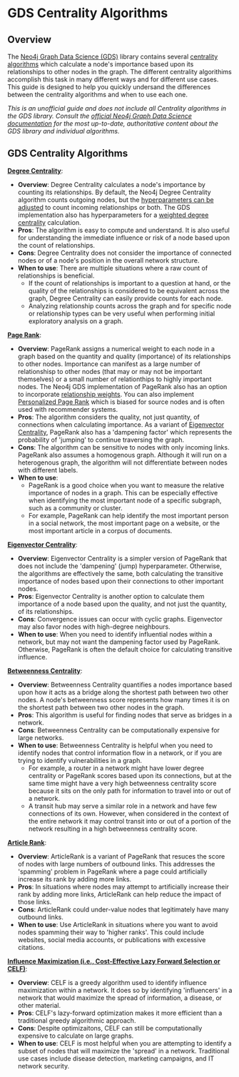 # GDS Centrality Algorithms

## Overview
The [Neo4j Graph Data Science (GDS)](https://neo4j.com/docs/graph-data-science/current/) library contains several [centrality algorithms](https://neo4j.com/docs/graph-data-science/current/algorithms/centrality/) which calculate a node's importance based upon its relationships to other nodes in the graph. The different centrality algorithims accomplish this task in many different ways and for different use cases. This guide is designed to help you quickly undersand the differences between the centrality algorithms and when to use each one. 

*This is an unofficial guide and does not include all Centrality algorithms in the GDS library. Consult the [official Neo4j Graph Data Science documentation](https://neo4j.com/docs/graph-data-science/current/) for the most up-to-date, authoritative content about the GDS library and individual algorithms.*

## GDS Centrality Algorithms
**[Degree Centrality](https://neo4j.com/docs/graph-data-science/current/algorithms/degree-centrality/)**:
   - **Overview**: Degree Centrality calculates a node's importance by counting its relationships. By default, the Neo4j Degree Centrality algorithm counts outgoing nodes, but the [hyperparameters can be adjusted](https://neo4j.com/docs/graph-data-science/current/algorithms/degree-centrality/#algorithms-degree-centrality-orientation-example) to count incoming relationships or both. The GDS implementation also has hyperparameters for a [weighted degree centrality](https://neo4j.com/docs/graph-data-science/current/algorithms/degree-centrality/#algorithms-degree-centrality-weighted-example) calculation.
   - **Pros**: The algorithm is easy to compute and understand. It is also useful for understanding the immediate influence or risk of a node based upon the count of relationships.
   - **Cons**: Degree Centrality does not consider the importance of connected nodes or of a node's position in the overall network structure.
   - **When to use**: There are multiple situations where a raw count of relationships is beneficial. 
      * If the count of relationships is important to a question at hand, or the quality of the relationships is considered to be equivalent across the graph, Degree Centrality can easily provide counts for each node.
      * Analyzing relationship counts across the graph and for specific node or relationship types can be very useful when performing initial exploratory analysis on a graph. 

**[Page Rank](https://neo4j.com/docs/graph-data-science/current/algorithms/page-rank/)**: 
   - **Overview**: PageRank assigns a numerical weight to each node in a graph based on the quantity and quality (importance) of its relationships to other nodes. Importance can manifest as a large number of relationshisp to other nodes (that may or may not be important themselves) or a small number of relationthips to highly important nodes. The Neo4j GDS implementation of PageRank also has an option to incorporate [relationship weights](https://neo4j.com/docs/graph-data-science/current/algorithms/page-rank/#algorithms-page-rank-examples-weighted). You can also implement [Personalized Page Rank](https://neo4j.com/docs/graph-data-science/current/algorithms/page-rank/#algorithms-page-rank-examples-personalised) which is biased for source nodes and is often used with recommender systems. 
   - **Pros**: The algorithm considers the quality, not just quantity, of connections when calculating importance. As a variant of [Eigenvector Centrality](https://neo4j.com/docs/graph-data-science/current/algorithms/eigenvector-centrality/), PageRank also has a 'dampening factor' which represents the probability of 'jumping' to continue traversing the graph.
   - **Cons**: The algorithm can be sensitive to nodes with only incoming links. PageRank also assumes a homogenous graph. Although it will run on a heterogenous graph, the algorithm will not differentiate between nodes with different labels. 
   - **When to use**: 
      * PageRank is a good choice when you want to measure the relative importance of nodes in a graph. This can be especially effective when identifying the most important node of a specific subgraph, such as a community or cluster.
      * For example, PageRank can help identify the most important person in a social network, the most important page on a website, or the most important article in a corpus of documents.

**[Eigenvector Centrality](https://neo4j.com/docs/graph-data-science/current/algorithms/eigenvector-centrality/)**:
   - **Overview**: Eigenvector Centrality is a simpler version of PageRank that does not include the 'dampening' (jump) hyperparameter. Otherwise, the algorithms are effectively the same, both calculating the transitive importance of nodes based upon their connections to other important nodes. 
   - **Pros**: Eigenvector Centrality is another option to calculate them importance of a node based upon the quality, and not just the quantity, of its relationships.
   - **Cons**: Convergence issues can occur with cyclic graphs. Eigenvector may also favor nodes with high-degree neighbours.
   - **When to use**: When you need to identify influential nodes within a network, but may not want the dampening factor used by PageRank. Otherwise, PageRank is often the default choice for calculating transitive influence.

**[Betweenness Centrality](https://neo4j.com/docs/graph-data-science/current/algorithms/betweenness-centrality/)**:
   - **Overview**: Betweenness Centrality quantifies a nodes importance based upon how it acts as a bridge along the shortest path between two other nodes. A node's betweenness score represents how many times it is on the shortest path between two other nodes in the graph.
   - **Pros**: This algorithm is useful for finding nodes that serve as bridges in a network. 
   - **Cons**: Betweenness Centrality can be computationally expensive for large networks. 
   - **When to use**: Betweenness Centrality is helpful when you need to identify nodes that control information flow in a network, or if you are trying to identify vulnerabilities in a graph. 
      * For example, a router in a network might have lower degree centrality or PageRank scores based upon its connections, but at the same time might have a very high betweenness centrality score because it sits on the only path for information to travel into or out of a network.
      * A transit hub may serve a similar role in a network and have few connections of its own. However, when considered in the context of the entire network it may control transit into or out of a portion of the network resulting in a high betweenness centrality score. 

**[Article Rank](https://neo4j.com/docs/graph-data-science/current/algorithms/article-rank/)**:
   - **Overview**: ArticleRank is a variant of PageRank that resuces the score of nodes with large numbers of outbound links. This addresses the 'spamming' problem in PageRank where a page could artificially increase its rank by adding more links.
   - **Pros**: In situations where nodes may attempt to artificially increase their rank by adding more links, ArticleRank can help reduce the impact of those links.
   - **Cons**: ArticleRank could under-value nodes that legitimately have many outbound links.
   - **When to use**: Use ArticleRank in situations where you want to avoid nodes spamming their way to 'higher ranks'. This could include websites, social media accounts, or publications with excessive citations. 

**[Influence Maximization (i.e., Cost-Effective Lazy Forward Selection or CELF)](https://neo4j.com/docs/graph-data-science/current/algorithms/celf/)**:
   - **Overview**: CELF is a greedy algorithm used to identify influence maximization within a network. It does so by identifying 'influencers' in a network that would maximize the spread of information, a disease, or other material.
   - **Pros**: CELF's lazy-forward optimization makes it more efficient than a traditional greedy algorithmic approach.
   - **Cons**: Despite optimizaitons, CELF can still be computationally expensive to calculate on large graphs.
   - **When to use**: CELF is most helpful when you are attempting to identify a subset of nodes that will maximize the 'spread' in a network. Traditional use cases include disease detection, marketing campaigns, and IT network security. 

